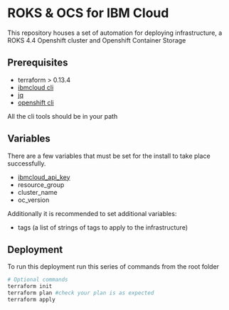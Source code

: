 # ROKS & OCS for IBM Cloud

This repository houses a set of automation for deploying infrastructure, a ROKS 4.4 Openshift cluster and Openshift Container Storage

## Prerequisites

- terraform > 0.13.4
- [ibmcloud cli](https://cloud.ibm.com/docs/cli)
- [jq](https://stedolan.github.io/jq/)
- [openshift cli](https://docs.openshift.com/container-platform/4.5/cli_reference/openshift_cli/getting-started-cli.html#installing-the-cli)

All the cli tools should be in your path

## Variables

There are a few variables that must be set for the install to take place successfully.

- [ibmcloud_api_key](https://cloud.ibm.com/docs/iam?topic=iam-userapikey)
- resource_group
- cluster_name
- oc_version
  
Additionally it is recommended to set additional variables:

- tags (a list of strings of tags to apply to the infrastructure)

## Deployment

To run this deployment run this series of commands from the root folder

```bash
# Optional commands
terraform init
terraform plan #check your plan is as expected
terraform apply
```
